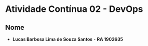 # Atividade Contínua 02 - DevOps

## Nome
- __Lucas Barbosa Lima de Souza Santos__ - __RA 1902635__
